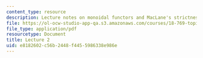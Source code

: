 ```yaml
---
content_type: resource
description: Lecture notes on monoidal functors and MacLane's strictness theorem.
file: https://ol-ocw-studio-app-qa.s3.amazonaws.com/courses/18-769-topics-in-lie-theory-tensor-categories-spring-2009/e8182602c56b2448f4455986338e986e_MIT18_769S09_lec02.pdf
file_type: application/pdf
resourcetype: Document
title: Lecture 2
uid: e8182602-c56b-2448-f445-5986338e986e
---
```

